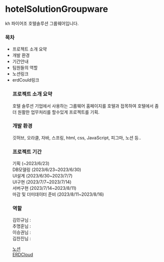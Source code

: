 # hotelSolutionGroupware
kh 파이어조 호텔솔루션 그룹웨어입니다.

<h3>목차</h3>
<ul>
<li>프로젝트 소개 요약 </li>
<li>개발 환경</li>
<li>기간안내</li>
<li>팀원들의 역할</li>
<li>노션링크</li>
<li>erdCould링크</li>

<h3>프로젝트 소개 요약</h3>
호텔 솔루션
기업에서 사용하는 그룹웨어 홈페이지를 호텔과 접목하여 호텔에서 좀더 원활한 업무처리를 할수있게 프로젝트를 기획.

<h3>개발 환경</h3>
깃허브, 오라클, 자바, 스프링, html, css, JavaScript, 피그마, 노션 등..

<h3>프로젝트 기간</h3>
기획 (~2023/6/23) <br>
DB모델링 (2023/6/23~2023/6/30)<br>
UI설계 (2023/6/30~2023/7/7)<br>
UI구현 (2023/7/7~2023/7/14)<br>
서버구현 (2023/7/14~2023/8/11)<br>
마감 및 더미데이터 준비 (2023/8/11~2023/8/16)

<h3>역할</h3>
김민규님 :  <br>
추명훈님 :  <br>
이승권님 :  <br>
김찬진님 :  <br>

<a href="https://www.notion.so/Final-0965f782690141a1977f91972c7a36ce">노션</a>
<br>
<a href="https://www.erdcloud.com/d/gqQ7LDani3iHWPyFq#google_vignette">ERDCloud</a>
